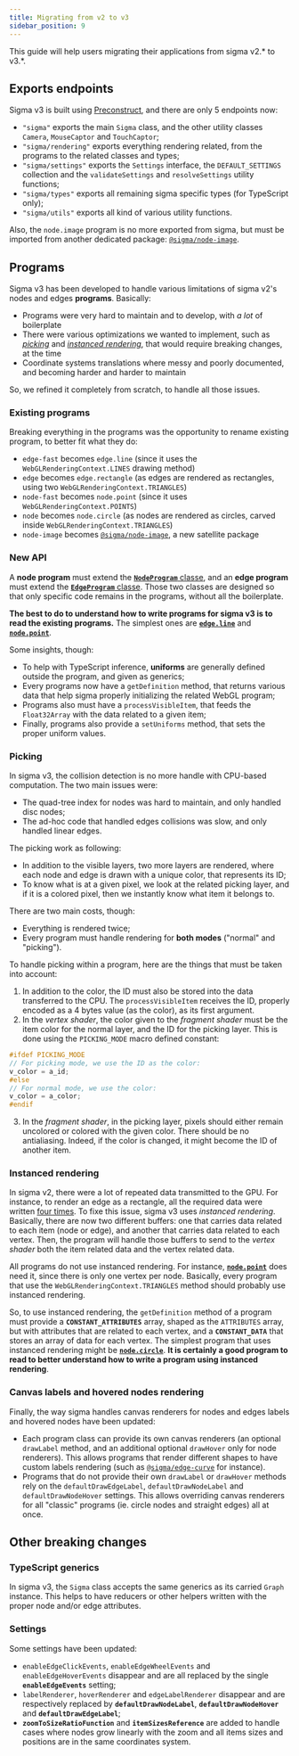 ```yaml
---
title: Migrating from v2 to v3
sidebar_position: 9
---
```


This guide will help users migrating their applications from sigma v2.\* to v3.\*.

## Exports endpoints

Sigma v3 is built using [Preconstruct](https://preconstruct.tools/), and there are only 5 endpoints now:

- `"sigma"` exports the main `Sigma` class, and the other utility classes `Camera`, `MouseCaptor` and `TouchCaptor`;
- `"sigma/rendering"` exports everything rendering related, from the programs to the related classes and types;
- `"sigma/settings"` exports the `Settings` interface, the `DEFAULT_SETTINGS` collection and the `validateSettings` and `resolveSettings` utility functions;
- `"sigma/types"` exports all remaining sigma specific types (for TypeScript only);
- `"sigma/utils"` exports all kind of various utility functions.

Also, the `node.image` program is no more exported from sigma, but must be imported from another dedicated package: [`@sigma/node-image`](https://www.npmjs.com/package/@sigma/node-image).

## Programs

Sigma v3 has been developed to handle various limitations of sigma v2's nodes and edges **programs**. Basically:

- Programs were very hard to maintain and to develop, with _a lot_ of boilerplate
- There were various optimizations we wanted to implement, such as [_picking_](https://webglfundamentals.org/webgl/lessons/webgl-picking.html) and [_instanced rendering_](https://webglfundamentals.org/webgl/lessons/webgl-instanced-drawing.html), that would require breaking changes, at the time
- Coordinate systems translations where messy and poorly documented, and becoming harder and harder to maintain

So, we refined it completely from scratch, to handle all those issues.

### Existing programs

Breaking everything in the programs was the opportunity to rename existing program, to better fit what they do:

- `edge-fast` becomes `edge.line` (since it uses the `WebGLRenderingContext.LINES` drawing method)
- `edge` becomes `edge.rectangle` (as edges are rendered as rectangles, using two `WebGLRenderingContext.TRIANGLES`)
- `node-fast` becomes `node.point` (since it uses `WebGLRenderingContext.POINTS`)
- `node` becomes `node.circle` (as nodes are rendered as circles, carved inside `WebGLRenderingContext.TRIANGLES`)
- `node-image` becomes [`@sigma/node-image`](https://www.npmjs.com/package/@sigma/node-image), a new satellite package

### New API

A **node program** must extend the [**`NodeProgram`** classe](https://github.com/jacomyal/sigma.js/blob/main/packages/sigma/src/rendering/node.ts), and an **edge program** must extend the [**`EdgeProgram`** classe](https://github.com/jacomyal/sigma.js/blob/main/packages/sigma/src/rendering/edge.ts). Those two classes are designed so that only specific code remains in the programs, without all the boilerplate.

**The best to do to understand how to write programs for sigma v3 is to read the existing programs.** The simplest ones are [**`edge.line`**](https://github.com/jacomyal/sigma.js/tree/main/packages/sigma/src/rendering/programs/edge-line) and [**`node.point`**](https://github.com/jacomyal/sigma.js/tree/main/packages/sigma/src/rendering/programs/node-point).

Some insights, though:

- To help with TypeScript inference, **uniforms** are generally defined outside the program, and given as generics;
- Every programs now have a `getDefinition` method, that returns various data that help sigma properly initializing the related WebGL program;
- Programs also must have a `processVisibleItem`, that feeds the `Float32Array` with the data related to a given item;
- Finally, programs also provide a `setUniforms` method, that sets the proper uniform values.

### Picking

In sigma v3, the collision detection is no more handle with CPU-based computation. The two main issues were:

- The quad-tree index for nodes was hard to maintain, and only handled disc nodes;
- The ad-hoc code that handled edges collisions was slow, and only handled linear edges.

The picking work as following:

- In addition to the visible layers, two more layers are rendered, where each node and edge is drawn with a unique color, that represents its ID;
- To know what is at a given pixel, we look at the related picking layer, and if it is a colored pixel, then we instantly know what item it belongs to.

There are two main costs, though:

- Everything is rendered twice;
- Every program must handle rendering for **both modes** ("normal" and "picking").

To handle picking within a program, here are the things that must be taken into account:

1. In addition to the color, the ID must also be stored into the data transferred to the CPU. The `processVisibleItem` receives the ID, properly encoded as a 4 bytes value (as the color), as its first argument.
2. In the _vertex shader_, the color given to the _fragment shader_ must be the item color for the normal layer, and the ID for the picking layer. This is done using the `PICKING_MODE` macro defined constant:

```glsl
#ifdef PICKING_MODE
// For picking mode, we use the ID as the color:
v_color = a_id;
#else
// For normal mode, we use the color:
v_color = a_color;
#endif
```

3. In the _fragment shader_, in the picking layer, pixels should either remain uncolored or colored with the given color. There should be no antialiasing. Indeed, if the color is changed, it might become the ID of another item.

### Instanced rendering

In sigma v2, there were a lot of repeated data transmitted to the GPU. For instance, to render an edge as a rectangle, all the required data were written [four times](https://github.com/jacomyal/sigma.js/blob/7b3a5ead355f7c54449002e6909a9af2eecae6db/src/rendering/webgl/programs/edge.ts#L166-L193). To fixe this issue, sigma v3 uses _instanced rendering_. Basically, there are now two different buffers: one that carries data related to each item (node or edge), and another that carries data related to each vertex. Then, the program will handle those buffers to send to the _vertex shader_ both the item related data and the vertex related data.

All programs do not use instanced rendering. For instance, [**`node.point`**](https://github.com/jacomyal/sigma.js/tree/main/packages/sigma/src/rendering/programs/node-point) does need it, since there is only one vertex per node. Basically, every program that use the `WebGLRenderingContext.TRIANGLES` method should probably use instanced rendering.

So, to use instanced rendering, the `getDefinition` method of a program must provide a **`CONSTANT_ATTRIBUTES`** array, shaped as the `ATTRIBUTES` array, but with attributes that are related to each vertex, and a **`CONSTANT_DATA`** that stores an array of data for each vertex. The simplest program that uses instanced rendering might be [**`node.circle`**](https://github.com/jacomyal/sigma.js/tree/main/packages/sigma/src/rendering/programs/node-circle). **It is certainly a good program to read to better understand how to write a program using instanced rendering**.

### Canvas labels and hovered nodes rendering

Finally, the way sigma handles canvas renderers for nodes and edges labels and hovered nodes have been updated:

- Each program class can provide its own canvas renderers (an optional `drawLabel` method, and an additional optional `drawHover` only for node renderers). This allows programs that render different shapes to have custom labels rendering (such as [`@sigma/edge-curve`](https://www.npmjs.com/package/@sigma/edge-curve) for instance).
- Programs that do not provide their own `drawLabel` or `drawHover` methods rely on the `defaultDrawEdgeLabel`, `defaultDrawNodeLabel` and `defaultDrawNodeHover` settings. This allows overriding canvas renderers for all "classic" programs (ie. circle nodes and straight edges) all at once.

## Other breaking changes

### TypeScript generics

In sigma v3, the `Sigma` class accepts the same generics as its carried `Graph` instance. This helps to have reducers or other helpers written with the proper node and/or edge attributes.

### Settings

Some settings have been updated:

- `enableEdgeClickEvents`, `enableEdgeWheelEvents` and `enableEdgeHoverEvents` disappear and are all replaced by the single **`enableEdgeEvents`** setting;
- `labelRenderer`, `hoverRenderer` and `edgeLabelRenderer` disappear and are respectively replaced by **`defaultDrawNodeLabel`**, **`defaultDrawNodeHover`** and **`defaultDrawEdgeLabel`**;
- **`zoomToSizeRatioFunction`** and **`itemSizesReference`** are added to handle cases where nodes grow linearly with the zoom and all items sizes and positions are in the same coordinates system.
